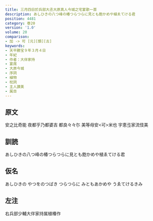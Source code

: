 ```yaml
---
title: 三月四日於兵部大丞大原真人今城之宅宴歌一首
description: あしひきの八つ峰の椿つらつらに見とも飽かめや植ゑてける君
position: 4481
category: 巻20
version: '1.0'
volume: 20
comparison:
- 加 -> 可 [元][類][古]
keywords:
- 天平勝宝９年３月４日
- 年紀
- 作者：大伴家持
- 宴席
- 大原今城
- 序詞
- 植物
- 枕詞
- 主人讃美
- 属目
---
```


## 原文

安之比奇能 夜都乎乃都婆吉 都良々々尓 美等母安<可>米也 宇恵弖家流伎美

## 訓読

あしひきの八つ峰の椿つらつらに見とも飽かめや植ゑてける君

## 仮名

あしひきの やつをのつばき つらつらに みともあかめや うゑてけるきみ

## 左注

右兵部少輔大伴家持属植椿作
